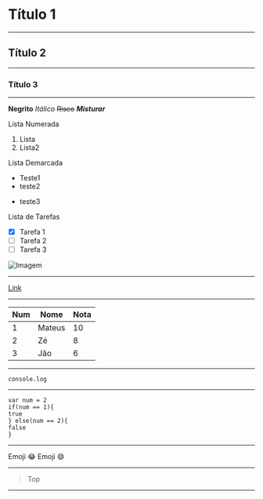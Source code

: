 # Título 1
***
## Título 2
***
### Título 3
***
**Negrito**
*Itálico*
~~Risco~~
__*Misturar*__

Lista Numerada
1. Lista
2. Lista2

Lista Demarcada

* Teste1
* teste2
- teste3

Lista de Tarefas

- [x] Tarefa 1
- [ ] Tarefa 2
- [ ] Tarefa 3

![Imagem]()
***
[Link](https://github.com/MateusCampaner)
***
Num|Nome|Nota
---|---|---
1|Mateus|10
2|Zé|8
3|Jão|6
***
`console.log`
***
```
var num = 2
if(num == 1){
true
} else(num == 2){
false
}
```
***
Emoji :joy:
Emoji :smile:
***
>Top
***







